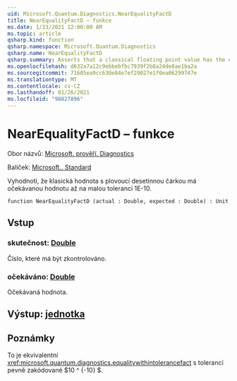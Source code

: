 ```yaml
---
uid: Microsoft.Quantum.Diagnostics.NearEqualityFactD
title: NearEqualityFactD – funkce
ms.date: 1/23/2021 12:00:00 AM
ms.topic: article
qsharp.kind: function
qsharp.namespace: Microsoft.Quantum.Diagnostics
qsharp.name: NearEqualityFactD
qsharp.summary: Asserts that a classical floating point value has the expected value up to a small tolerance of 1e-10.
ms.openlocfilehash: d632a7a12c9ebbebfbc7939f2b8a24de8ae1ba2a
ms.sourcegitcommit: 71605ea9cc630e84e7ef29027e1f0ea06299747e
ms.translationtype: MT
ms.contentlocale: cs-CZ
ms.lasthandoff: 01/26/2021
ms.locfileid: "98827896"
---
```

# <a name="nearequalityfactd-function"></a>NearEqualityFactD – funkce

Obor názvů: [Microsoft. prověří. Diagnostics](xref:Microsoft.Quantum.Diagnostics)

Balíček: [Microsoft.. Standard](https://nuget.org/packages/Microsoft.Quantum.Standard)


Vyhodnotí, že klasická hodnota s plovoucí desetinnou čárkou má očekávanou hodnotu až na malou toleranci 1E-10.

```qsharp
function NearEqualityFactD (actual : Double, expected : Double) : Unit
```


## <a name="input"></a>Vstup

### <a name="actual--double"></a>skutečnost: [Double](xref:microsoft.quantum.lang-ref.double)

Číslo, které má být zkontrolováno.


### <a name="expected--double"></a>očekáváno: [Double](xref:microsoft.quantum.lang-ref.double)

Očekávaná hodnota.



## <a name="output--unit"></a>Výstup: [jednotka](xref:microsoft.quantum.lang-ref.unit)



## <a name="remarks"></a>Poznámky

To je ekvivalentní <xref:microsoft.quantum.diagnostics.equalitywithintolerancefact> s tolerancí pevně zakódované $10 ^ {-10} $.